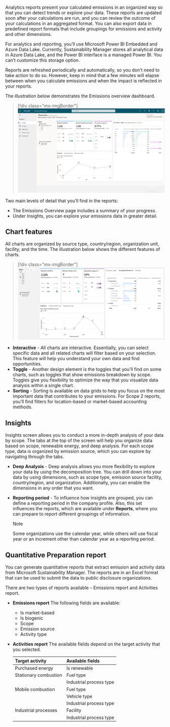 Analytics reports present your calculated emissions in an organized way so that you can detect trends or explore your data. These reports are updated soon after your calculations are run, and you can review the outcome of your calculations in an aggregated format. You can also export data in predefined report formats that include groupings for emissions and activity and other dimensions.

For analytics and reporting, you’ll use Microsoft Power BI Embedded and Azure Data Lake. Currently, Sustainability Manager stores all analytical data in Azure Data Lake, and the Power BI interface is a managed Power BI. You can’t customize this storage option.  

Reports are refreshed periodically and automatically, so you don’t need to take action to do so. However, keep in mind that a few minutes will elapse between when you calculate emissions and when the impact is reflected in your reports.

The illustration below demonstrates the Emissions overview dashboard.
 
> [!div class="mx-imgBorder"]
> [![Screenshot representing analytics overview. When data was last refreshed, you can check in Insights.](../media/analytics-overview.png)](../media/analytics-overview.png#lightbox)

Two main levels of detail that you’ll find in the reports: 
- The Emissions Overview page includes a summary of your progress.
- Under Insights, you can explore your emissions data in greater detail. 

## Chart features

All charts are organized by source type, country/region, organization unit, facility, and the time. The illustration below shows the different features of charts.

> [!div class="mx-imgBorder"]
> [![Screenshot representing chart features where you can organize by source type, country/region, unit, facility and time.](../media/chart-features.png)](../media/chart-features.png#lightbox)
 
- **Interactive** - All charts are interactive. Essentially, you can select specific data and all related charts will filter based on your selection. This feature will help you understand your own data and find opportunities. 
- **Toggle** - Another design element is the toggles that you’ll find on some charts, such as toggles that show emissions breakdown by scope. Toggles give you flexibility to optimize the way that you visualize data analysis within a single chart.
- **Sorting** - Sorting is available on data grids to help you focus on the most important data that contributes to your emissions. For Scope 2 reports, you’ll find filters for location-based or market-based accounting methods.

## Insights

Insights screen allows you to conduct a more in-depth analysis of your data by scope. The tabs at the top of the screen will help you organize data based on scope, renewable energy, and deep analysis. For each scope type, data is organized by emission source, which you can explore by navigating through the tabs. 

- **Deep Analysis** - Deep analysis allows you more flexibility to explore your data by using the decomposition tree. You can drill down into your data by using dimensions, such as scope type, emission source facility, country/region, and organization. Additionally, you can enable the dimensions in any order that you want.

- **Reporting period** - To influence how insights are grouped, you can define a reporting period in the company profile. Also, this set influences the reports, which are available under **Reports**, where you can prepare to report different groupings of information.

    > [!Note]
    > Some organizations use the calendar year, while others will use fiscal year or an increment other than calendar year as a reporting period.

## Quantitative Preparation report

You can generate quantitative reports that extract emission and activity data from Microsoft Sustainability Manager. The reports are in an Excel format that can be used to submit the data to public disclosure organizations. 

There are two types of reports available – Emissions report and Activities report.

- **Emissions report** 
  The following fields are available:
    - Is market-based
    - Is biogenic
    - Scope
    - Emission source
    - Activity type
    
- **Activities report** 
  The available fields depend on the target activity that you selected.

    | Target activity       | Available fields        |
    |-----------------------|-------------------------|
    | Purchased energy      | Is renewable            |
    | Stationary combustion | Fuel type               |
    |                       | Industrial process type |
    | Mobile combustion     | Fuel type               |
    |                       | Vehicle type            |
    |                       | Industrial process type |
    | Industrial processes  | Facility                |
    |                       | Industrial process type |